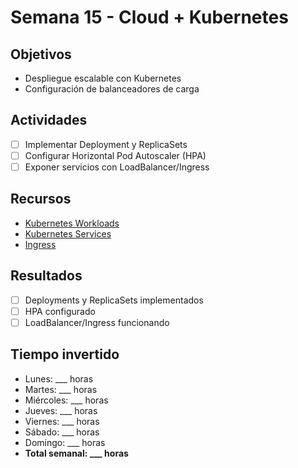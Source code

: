 # Semana 15 - Cloud + Kubernetes

## Objetivos
- Despliegue escalable con Kubernetes
- Configuración de balanceadores de carga

## Actividades
- [ ] Implementar Deployment y ReplicaSets
- [ ] Configurar Horizontal Pod Autoscaler (HPA)
- [ ] Exponer servicios con LoadBalancer/Ingress

## Recursos
- [Kubernetes Workloads](https://kubernetes.io/docs/concepts/workloads/)
- [Kubernetes Services](https://kubernetes.io/docs/concepts/services-networking/service/)
- [Ingress](https://kubernetes.io/docs/concepts/services-networking/ingress/)

## Resultados
- [ ] Deployments y ReplicaSets implementados
- [ ] HPA configurado
- [ ] LoadBalancer/Ingress funcionando

## Tiempo invertido
- Lunes: ___ horas
- Martes: ___ horas
- Miércoles: ___ horas
- Jueves: ___ horas
- Viernes: ___ horas
- Sábado: ___ horas
- Domingo: ___ horas
- **Total semanal: ___ horas**
